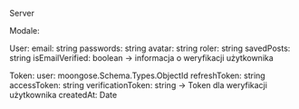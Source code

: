 Server

Modale:

User:
    email: string
    passwords: string
    avatar: string
    roler: string
    savedPosts: string
    isEmailVerified: boolean -> informacja o weryfikacji użytkownika

Token:
    user: moongose.Schema.Types.ObjectId
    refreshToken: string
    accessToken: string
    verificationToken: string -> Token dla weryfikacji użytkownika
    createdAt: Date